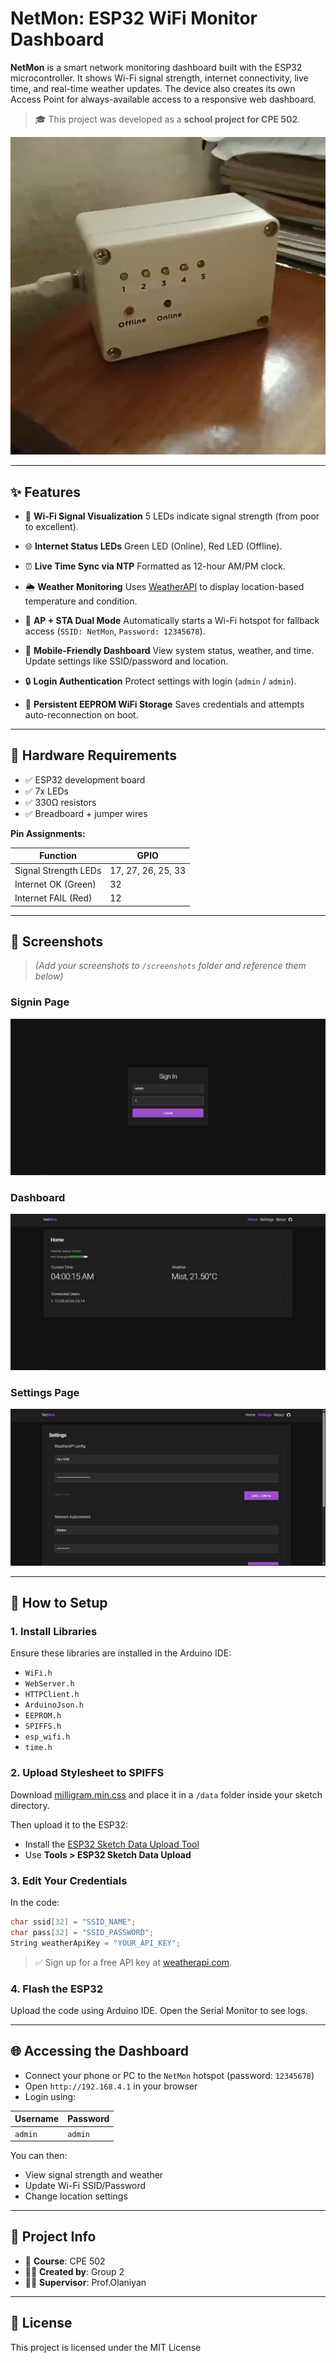 # NetMon: ESP32 WiFi Monitor Dashboard

**NetMon** is a smart network monitoring dashboard built with the ESP32 microcontroller. It shows Wi-Fi signal strength, internet connectivity, live time, and real-time weather updates. The device also creates its own Access Point for always-available access to a responsive web dashboard.

> 🎓 This project was developed as a **school project for CPE 502**.

![NetMon Dashboard](./screenshots/img.png)

---

## ✨ Features

* 📶 **Wi-Fi Signal Visualization**
  5 LEDs indicate signal strength (from poor to excellent).

* 🌐 **Internet Status LEDs**
  Green LED (Online), Red LED (Offline).

* ⏰ **Live Time Sync via NTP**
  Formatted as 12-hour AM/PM clock.

* 🌦️ **Weather Monitoring**
  Uses [WeatherAPI](https://www.weatherapi.com/) to display location-based temperature and condition.

* 🔧 **AP + STA Dual Mode**
  Automatically starts a Wi-Fi hotspot for fallback access (`SSID: NetMon`, `Password: 12345678`).

* 📱 **Mobile-Friendly Dashboard**
  View system status, weather, and time. Update settings like SSID/password and location.

* 🔒 **Login Authentication**
  Protect settings with login (`admin` / `admin`).

* 💾 **Persistent EEPROM WiFi Storage**
  Saves credentials and attempts auto-reconnection on boot.

---

## 🧰 Hardware Requirements

* ✅ ESP32 development board
* ✅ 7x LEDs
* ✅ 330Ω resistors
* ✅ Breadboard + jumper wires

**Pin Assignments:**

| Function             | GPIO               |
| -------------------- | ------------------ |
| Signal Strength LEDs | 17, 27, 26, 25, 33 |
| Internet OK (Green)  | 32                 |
| Internet FAIL (Red)  | 12                 |

---

## 📸 Screenshots

> *(Add your screenshots to `/screenshots` folder and reference them below)*

### Signin Page

![Signin](./screenshots/1.png)

### Dashboard

![Dashboard](./screenshots/2.png)

### Settings Page

![Settings](./screenshots/3.png)



---

## 🔧 How to Setup

### 1. Install Libraries

Ensure these libraries are installed in the Arduino IDE:

* `WiFi.h`
* `WebServer.h`
* `HTTPClient.h`
* `ArduinoJson.h`
* `EEPROM.h`
* `SPIFFS.h`
* `esp_wifi.h`
* `time.h`

### 2. Upload Stylesheet to SPIFFS

Download [milligram.min.css](https://milligram.io/) and place it in a `/data` folder inside your sketch directory.

Then upload it to the ESP32:

* Install the [ESP32 Sketch Data Upload Tool](https://github.com/me-no-dev/arduino-esp32fs-plugin)
* Use **Tools > ESP32 Sketch Data Upload**

### 3. Edit Your Credentials

In the code:

```cpp
char ssid[32] = "SSID_NAME";
char pass[32] = "SSID_PASSWORD";
String weatherApiKey = "YOUR_API_KEY";
```

> ✅ Sign up for a free API key at [weatherapi.com](https://www.weatherapi.com/).

### 4. Flash the ESP32

Upload the code using Arduino IDE. Open the Serial Monitor to see logs.

---

## 🌐 Accessing the Dashboard

* Connect your phone or PC to the `NetMon` hotspot (password: `12345678`)
* Open `http://192.168.4.1` in your browser
* Login using:

| Username | Password |
| -------- | -------- |
| `admin`  | `admin`  |

You can then:

* View signal strength and weather
* Update Wi-Fi SSID/Password
* Change location settings

---

## 🧠 Project Info

* 📘 **Course**: CPE 502
* 🧑‍💻 **Created by**: Group 2
* 👨‍🏫 **Supervisor**: Prof.Olaniyan

---

## 📄 License

This project is licensed under the MIT License 
